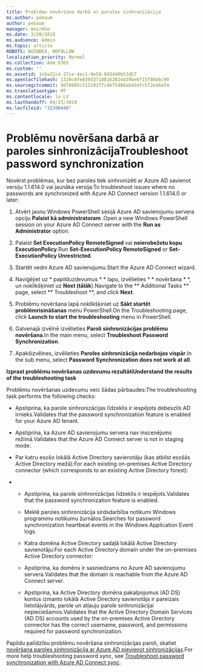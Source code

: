 ```yaml
---
title: Problēmu novēršana darbā ar paroles sinhronizācija
ms.author: pebaum
author: pebaum
manager: mnirkhe
ms.date: 3/20/2018
ms.audience: Admin
ms.topic: article
ROBOTS: NOINDEX, NOFOLLOW
localization_priority: Normal
ms.collection: Adm_O365
ms.custom: ''
ms.assetid: 1cba32c4-37ce-4ec1-9e58-8d3440b53d57
ms.openlocfilehash: 1320c0fe839337188162824439be6f15f86b6c90
ms.sourcegitcommit: 9d78905c512192ffc4675468abd2efc5f2e4baf4
ms.translationtype: MT
ms.contentlocale: lv-LV
ms.lasthandoff: 04/23/2019
ms.locfileid: "32390440"
---
```

# <a name="troubleshoot-password-synchronization"></a><span data-ttu-id="b1d8f-102">Problēmu novēršana darbā ar paroles sinhronizācija</span><span class="sxs-lookup"><span data-stu-id="b1d8f-102">Troubleshoot password synchronization</span></span>

<span data-ttu-id="b1d8f-103">Novērst problēmas, kur bez paroles tiek sinhronizēti ar Azure AD savienot versiju 1.1.614.0 vai jaunāka versija:</span><span class="sxs-lookup"><span data-stu-id="b1d8f-103">To troubleshoot issues where no passwords are synchronized with Azure AD Connect version 1.1.614.0 or later:</span></span>
  
1. <span data-ttu-id="b1d8f-104">Atvērt jaunu Windows PowerShell sesijā Azure AD savienojumu servera opciju **Palaist kā administratoram** .</span><span class="sxs-lookup"><span data-stu-id="b1d8f-104">Open a new Windows PowerShell session on your Azure AD Connect server with the **Run as Administrator** option.</span></span> 
    
2. <span data-ttu-id="b1d8f-105">Palaist **Set ExecutionPolicy RemoteSigned** vai **neierobežotu kopu ExecutionPolicy**.</span><span class="sxs-lookup"><span data-stu-id="b1d8f-105">Run **Set-ExecutionPolicy RemoteSigned** or **Set-ExecutionPolicy Unrestricted**.</span></span> 
    
3. <span data-ttu-id="b1d8f-106">Startēt vedni Azure AD savienojumu.</span><span class="sxs-lookup"><span data-stu-id="b1d8f-106">Start the Azure AD Connect wizard.</span></span>
    
4. <span data-ttu-id="b1d8f-107">Naviģējiet uz \* papilduzdevumus \* \* lapu, izvēlieties \* \* novēršana \* \*, un noklikšķiniet uz **Next (tālāk**).</span><span class="sxs-lookup"><span data-stu-id="b1d8f-107">Navigate to the \*\* Additional Tasks \*\* page, select \*\* Troubleshoot \*\*, and click **Next**.</span></span> 
    
5. <span data-ttu-id="b1d8f-108">Problēmu novēršana lapā noklikšķiniet uz **Sākt startēt problēmrisināšanas** menu PowerShell.</span><span class="sxs-lookup"><span data-stu-id="b1d8f-108">On the Troubleshooting page, click **Launch to start the troubleshooting** menu in PowerShell.</span></span> 
    
6. <span data-ttu-id="b1d8f-109">Galvenajā izvēlnē izvēlieties **Paroli sinhronizācijas problēmu novēršana**.</span><span class="sxs-lookup"><span data-stu-id="b1d8f-109">In the main menu, select **Troubleshoot Password Synchronization**.</span></span> 
    
7. <span data-ttu-id="b1d8f-110">Apakšizvēlnes, izvēlieties **Paroles sinhronizācija nedarbojas vispār**.</span><span class="sxs-lookup"><span data-stu-id="b1d8f-110">In the sub menu, select **Password Synchronization does not work at all**.</span></span> 
    
 <span data-ttu-id="b1d8f-111">**Izprast problēmu novēršanas uzdevumu rezultāti**</span><span class="sxs-lookup"><span data-stu-id="b1d8f-111">**Understand the results of the troubleshooting task**</span></span>
  
<span data-ttu-id="b1d8f-112">Problēmu novēršanas uzdevumu veic šādas pārbaudes:</span><span class="sxs-lookup"><span data-stu-id="b1d8f-112">The troubleshooting task performs the following checks:</span></span>
  
- <span data-ttu-id="b1d8f-113">Apstiprina, ka parole sinhronizācijas līdzeklis ir iespējots debeszils AD īrnieks.</span><span class="sxs-lookup"><span data-stu-id="b1d8f-113">Validates that the password synchronization feature is enabled for your Azure AD tenant.</span></span>
    
- <span data-ttu-id="b1d8f-114">Apstiprina, ka Azure AD savienojumu servera nav inscenējums režīmā.</span><span class="sxs-lookup"><span data-stu-id="b1d8f-114">Validates that the Azure AD Connect server is not in staging mode.</span></span>
    
- <span data-ttu-id="b1d8f-115">Par katru esošo lokālā Active Directory savienotāju (kas atbilst esošās Active Directory mežā):</span><span class="sxs-lookup"><span data-stu-id="b1d8f-115">For each existing on-premises Active Directory connector (which corresponds to an existing Active Directory forest):</span></span>
    
- 
  - <span data-ttu-id="b1d8f-116">Apstiprina, ka parole sinhronizācijas līdzeklis ir iespējots.</span><span class="sxs-lookup"><span data-stu-id="b1d8f-116">Validates that the password synchronization feature is enabled.</span></span>
    
  - <span data-ttu-id="b1d8f-117">Meklē paroles sinhronizācija sirdsdarbība notikumi Windows programmu notikumu žurnālos.</span><span class="sxs-lookup"><span data-stu-id="b1d8f-117">Searches for password synchronization heartbeat events in the Windows Application Event logs.</span></span>
    
  - <span data-ttu-id="b1d8f-118">Katra domēna Active Directory sadaļā lokālā Active Directory savienotāju:</span><span class="sxs-lookup"><span data-stu-id="b1d8f-118">For each Active Directory domain under the on-premises Active Directory connector:</span></span>
    
  - <span data-ttu-id="b1d8f-119">Apstiprina, ka domēns ir sasniedzams no Azure AD savienojumu servera.</span><span class="sxs-lookup"><span data-stu-id="b1d8f-119">Validates that the domain is reachable from the Azure AD Connect server.</span></span>
    
  - <span data-ttu-id="b1d8f-120">Apstiprina, ka Active Directory domēna pakalpojumus (AD DS) kontus izmanto lokālā Active Directory savienotājs ir pareizais lietotājvārds, parole un atļauju parole sinhronizācijai nepieciešamos.</span><span class="sxs-lookup"><span data-stu-id="b1d8f-120">Validates that the Active Directory Domain Services (AD DS) accounts used by the on-premises Active Directory connector has the correct username, password, and permissions required for password synchronization.</span></span>
    
<span data-ttu-id="b1d8f-121">Papildu palīdzību problēmu novēršana sinhronizācijas paroli, skatiet [novēršana paroles sinhronizācija ar Azure AD pievienot sinhronizācijas](https://docs.microsoft.com/azure/active-directory/connect/active-directory-aadconnectsync-troubleshoot-password-synchronization).</span><span class="sxs-lookup"><span data-stu-id="b1d8f-121">For more help troubleshooting password sync, see [Troubleshoot password synchronization with Azure AD Connect sync](https://docs.microsoft.com/azure/active-directory/connect/active-directory-aadconnectsync-troubleshoot-password-synchronization).</span></span>
  

